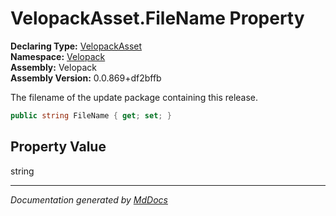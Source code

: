 ﻿<!--  
  <auto-generated>   
    The contents of this file were generated by a tool.  
    Changes to this file may be list if the file is regenerated  
  </auto-generated>   
-->

# VelopackAsset.FileName Property

**Declaring Type:** [VelopackAsset](../index.md)  
**Namespace:** [Velopack](../../index.md)  
**Assembly:** Velopack  
**Assembly Version:** 0.0.869+df2bffb

 The filename of the update package containing this release. 

```csharp
public string FileName { get; set; }
```

## Property Value

string

___

*Documentation generated by [MdDocs](https://github.com/ap0llo/mddocs)*
